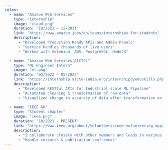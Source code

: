 ```yaml
---
roles:
  - name: "Amazon Web Services"
    type: "Internship"
    image: "cloud.png"
    duration: "10/2021 – 12/2021"
    link: "https://www.amazon.jobs/en/teams/internships-for-students"
    description:
      - "Developed Production Ready APIs and Admin Panels"
      - "Service handles thousands of live users"
      - "Worked with Selenium, AWS, PostgreSQL, NodeJS"

  - name: "Amazon Web Services(AICTE)"
    type: "ML Engineer Intern"
    image: "ml.png"
    duration: "03/2022 – 05/2022"
    link: "https://internship.aicte-india.org/internshipbyeduskills.php"
    description:
      - "Developed RESTful APIs for Industrial scale ML Pipeline"
      - "Automated cleaning & transormation of raw data"
      - "Visualized change in accuracy of data after transformation on standard models"
      
  - name: "IEEE GU"
    type: "Student chapter"
    image: "ieee.png"
    duration: "10/2021 - PRESENT"
    link: "https://www.ieee.org/about/volunteers/ieee-volunteering-opportunities.html"
    description:
      - "I collaborate closely with other members and leads in various researches"
      - "Handle research & publication confrences"
---
```

